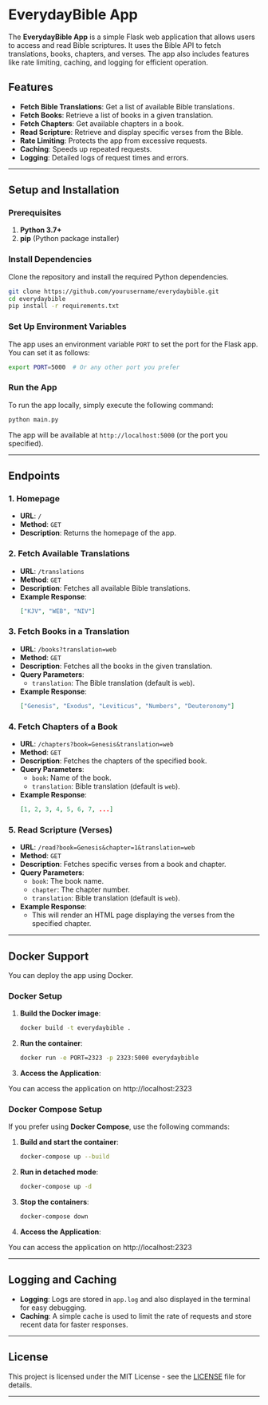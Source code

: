 # EverydayBible App

The **EverydayBible App** is a simple Flask web application that allows users to access and read Bible scriptures. It uses the Bible API to fetch translations, books, chapters, and verses. The app also includes features like rate limiting, caching, and logging for efficient operation.

## Features
- **Fetch Bible Translations**: Get a list of available Bible translations.
- **Fetch Books**: Retrieve a list of books in a given translation.
- **Fetch Chapters**: Get available chapters in a book.
- **Read Scripture**: Retrieve and display specific verses from the Bible.
- **Rate Limiting**: Protects the app from excessive requests.
- **Caching**: Speeds up repeated requests.
- **Logging**: Detailed logs of request times and errors.

---

## Setup and Installation

### Prerequisites
1. **Python 3.7+**  
2. **pip** (Python package installer)

### Install Dependencies
Clone the repository and install the required Python dependencies.

```bash
git clone https://github.com/yourusername/everydaybible.git
cd everydaybible
pip install -r requirements.txt
```

### Set Up Environment Variables
The app uses an environment variable `PORT` to set the port for the Flask app. You can set it as follows:
```bash
export PORT=5000  # Or any other port you prefer
```

### Run the App
To run the app locally, simply execute the following command:

```bash
python main.py
```

The app will be available at `http://localhost:5000` (or the port you specified).

---

## Endpoints

### 1. **Homepage**
- **URL**: `/`
- **Method**: `GET`
- **Description**: Returns the homepage of the app.

### 2. **Fetch Available Translations**
- **URL**: `/translations`
- **Method**: `GET`
- **Description**: Fetches all available Bible translations.
- **Example Response**:
  ```json
  ["KJV", "WEB", "NIV"]
  ```

### 3. **Fetch Books in a Translation**
- **URL**: `/books?translation=web`
- **Method**: `GET`
- **Description**: Fetches all the books in the given translation.
- **Query Parameters**:
  - `translation`: The Bible translation (default is `web`).
- **Example Response**:
  ```json
  ["Genesis", "Exodus", "Leviticus", "Numbers", "Deuteronomy"]
  ```

### 4. **Fetch Chapters of a Book**
- **URL**: `/chapters?book=Genesis&translation=web`
- **Method**: `GET`
- **Description**: Fetches the chapters of the specified book.
- **Query Parameters**:
  - `book`: Name of the book.
  - `translation`: Bible translation (default is `web`).
- **Example Response**:
  ```json
  [1, 2, 3, 4, 5, 6, 7, ...]
  ```

### 5. **Read Scripture (Verses)**
- **URL**: `/read?book=Genesis&chapter=1&translation=web`
- **Method**: `GET`
- **Description**: Fetches specific verses from a book and chapter.
- **Query Parameters**:
  - `book`: The book name.
  - `chapter`: The chapter number.
  - `translation`: Bible translation (default is `web`).
- **Example Response**:
  - This will render an HTML page displaying the verses from the specified chapter.

---

## Docker Support

You can deploy the app using Docker.

### Docker Setup
1. **Build the Docker image**:
   ```bash
   docker build -t everydaybible .
   ```
2. **Run the container**:
   ```bash
   docker run -e PORT=2323 -p 2323:5000 everydaybible
   ```
3. **Access the Application**:
    
You can access the application on http://localhost:2323

### Docker Compose Setup

If you prefer using **Docker Compose**, use the following commands:

1. **Build and start the container**:
   ```bash
   docker-compose up --build
   ```

2. **Run in detached mode**:
   ```bash
   docker-compose up -d
   ```

3. **Stop the containers**:
   ```bash
   docker-compose down
   ```
4. **Access the Application**:
    
You can access the application on http://localhost:2323

---

## Logging and Caching

- **Logging**: Logs are stored in `app.log` and also displayed in the terminal for easy debugging.
- **Caching**: A simple cache is used to limit the rate of requests and store recent data for faster responses.

---

## License

This project is licensed under the MIT License - see the [LICENSE](LICENSE) file for details.

---